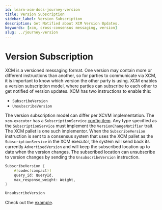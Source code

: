 ```yaml
---
id: learn-xcm-docs-journey-version
title: Version Subscription
sidebar_label: Version Subscription
description: Get Notified about XCM Version Updates.
keywords: [xcm, cross-consensus messaging, version]
slug: ../journey-version
---
```


# Version Subscription

XCM is a versioned messaging format. One version may contain more or different instructions than
another, so for parties to communicate via XCM, it is important to know which version the other
party is using. XCM enables a version subscription model, where parties can subscribe to each other
to get notified of version updates. XCM has two instructions to enable this:

- `SubscribeVersion`
- `UnsubscribeVersion`

The version subscription model can differ per XCVM implementation. The `xcm-executor` has a
`SubscriptionService` [config item](../executor_config/config.md#subscriptionservice). Any type
specified as the `SubscriptionService` must implement the `VersionChangeNotifier` trait. The XCM
pallet is one such implementor. When the `SubscribeVersion` instruction is sent to a consensus
system that uses the XCM pallet as the `SubscriptionService` in the XCM executor, the system will
send back its currently `AdvertisedVersion` and will keep the subscribed location up to date when
the version changes. The subscribed location can unsubscribe to version changes by sending the
`UnsubscribeVersion` instruction.

```rust
SubscribeVersion {
    #[codec(compact)]
    query_id: QueryId,
    max_response_weight: Weight,
}

UnsubscribeVersion
```

Check out the [example](https://github.com/paritytech/xcm-docs/tree/main/examples).
